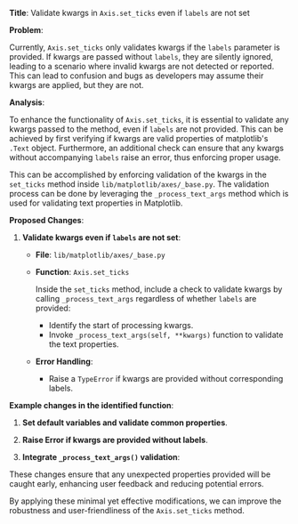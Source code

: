 **Title**: Validate kwargs in `Axis.set_ticks` even if `labels` are not set

**Problem**: 

Currently, `Axis.set_ticks` only validates kwargs if the `labels` parameter is provided. If kwargs are passed without `labels`, they are silently ignored, leading to a scenario where invalid kwargs are not detected or reported. This can lead to confusion and bugs as developers may assume their kwargs are applied, but they are not.

**Analysis**:

To enhance the functionality of `Axis.set_ticks`, it is essential to validate any kwargs passed to the method, even if `labels` are not provided. This can be achieved by first verifying if kwargs are valid properties of matplotlib's `.Text` object. Furthermore, an additional check can ensure that any kwargs without accompanying `labels` raise an error, thus enforcing proper usage.

This can be accomplished by enforcing validation of the kwargs in the `set_ticks` method inside `lib/matplotlib/axes/_base.py`. The validation process can be done by leveraging the `_process_text_args` method which is used for validating text properties in Matplotlib.

**Proposed Changes**:

1. **Validate kwargs even if `labels` are not set**:
   
   - **File**: `lib/matplotlib/axes/_base.py`

   - **Function**: `Axis.set_ticks`

     Inside the `set_ticks` method, include a check to validate kwargs by calling `_process_text_args` regardless of whether `labels` are provided:
     - Identify the start of processing kwargs.
     - Invoke `_process_text_args(self, **kwargs)` function to validate the text properties.
     
   - **Error Handling**:
     - Raise a `TypeError` if kwargs are provided without corresponding labels.

**Example changes in the identified function**:

1. **Set default variables and validate common properties**.

2. **Raise Error if kwargs are provided without labels**.

3. **Integrate `_process_text_args()` validation**:

   

These changes ensure that any unexpected properties provided will be caught early, enhancing user feedback and reducing potential errors. 

By applying these minimal yet effective modifications, we can improve the robustness and user-friendliness of the `Axis.set_ticks` method.